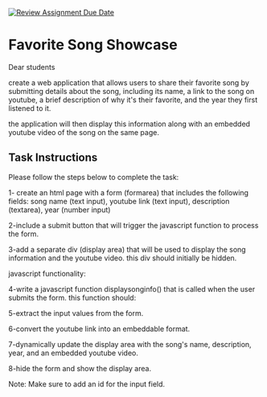 [![Review Assignment Due Date](https://classroom.github.com/assets/deadline-readme-button-24ddc0f5d75046c5622901739e7c5dd533143b0c8e959d652212380cedb1ea36.svg)](https://classroom.github.com/a/shzd1vQq)
# Favorite Song Showcase

Dear students 

create a web application that allows users to share their favorite song by submitting details about the song, including its name, a link to the song on youtube, a brief description of why it's their favorite, and the year they first listened to it.

the application will then display this information along with an embedded youtube video of the song on the same page.

## Task Instructions

Please follow the steps below to complete the task:

1- create an html page with a form (formarea) that includes the following fields:
song name (text input), youtube link (text input), description (textarea), year (number input)

2-include a submit button that will trigger the javascript function to process the form.

3-add a separate div (display area) that will be used to display the song information and the youtube video. this div should initially be hidden.

javascript functionality:

4-write a javascript function displaysonginfo() that is called when the user submits the form.
this function should:

5-extract the input values from the form.

6-convert the youtube link into an embeddable format.

7-dynamically update the display area with the song's name, description, year, and an embedded youtube video.

8-hide the form and show the display area.

Note: Make sure to add an id for the input field.
